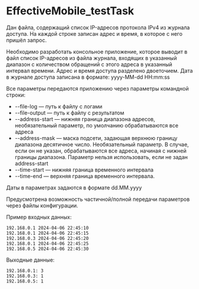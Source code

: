 # EffectiveMobile_testTask
Дан  файла, содержащий список IP-адресов протокола IPv4 из журнала доступа. На каждой строке записан адрес и время, в которое с него пришёл запрос.

Необходимо разработать консольное приложение, которое  выводит в файл список IP-адресов из файла журнала, входящих в указанный диапазон с количеством обращений с этого адреса в указанный интервал времени. Адрес и время доступа разделено двоеточием. 
Дата в журнале доступа записана в формате: yyyy-MM-dd HH:mm:ss

Все параметры передаются приложению через параметры командной строки:

- --file-log — путь к файлу с логами
- --file-output — путь к файлу с результатом
- --address-start —  нижняя граница диапазона адресов, необязательный параметр, по умолчанию обрабатываются все адреса
- --address-mask — маска подсети, задающая верхнюю границу диапазона десятичное число. Необязательный параметр. В случае, если он не указан, обрабатываются все адреса, начиная с нижней границы диапазона. Параметр нельзя использовать, если не задан address-start
- --time-start —  нижняя граница временного интервала
- --time-end — верхняя граница временного интервала.

Даты в параметрах задаются в формате dd.MM.yyyy

Предусмотрена возможность частичной/полной передачи параметров через файлы конфигурации.

Пример входных данных:
```
192.168.0.1 2024-04-06 22:45:10
192.168.0.1 2024-04-06 22:45:15
192.168.0.3 2024-04-06 22:45:20
192.168.0.1 2024-04-06 22:45:25
192.168.0.5 2024-04-06 22:45:30
```


Выходные данные: 
```
192.168.0.1: 3
192.168.0.3: 1
192.168.0.5: 1
```
